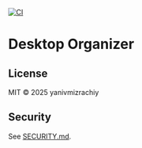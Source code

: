 [![CI](https://github.com/yanivmizrachiy/desktop-organizer/actions/workflows/ci.yml/badge.svg)](https://github.com/yanivmizrachiy/desktop-organizer/actions/workflows/ci.yml)

# Desktop Organizer

## License
MIT © 2025 yanivmizrachiy

## Security
See [SECURITY.md](SECURITY.md).
